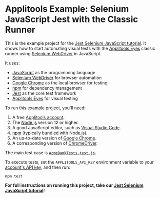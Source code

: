 # Applitools Example: Selenium JavaScript Jest with the Classic Runner

This is the example project for the [Jest Selenium JavaScript tutorial](https://applitools.com/tutorials/jest-selenium-javascript.html).
It shows how to start automating visual tests
with the [Applitools Eyes](https://applitools.com/platform/eyes/) classic runner
using [Selenium WebDriver](https://www.selenium.dev/) in JavaScript.

It uses:

* [JavaScript](https://developer.mozilla.org/en-US/docs/Web/JavaScript) as the programming language
* [Selenium WebDriver](https://www.selenium.dev/) for browser automation
* [Google Chrome](https://www.google.com/chrome/downloads/) as the local browser for testing
* [npm](https://www.npmjs.com/) for dependency management
* [Jest](https://jestjs.io/) as the core test framework
* [Applitools Eyes](https://applitools.com/platform/eyes/) for visual testing

To run this example project, you'll need:

1. A free [Applitools account](https://auth.applitools.com/users/register).
2. The [Node.js](https://nodejs.org/en/) version 12 or higher.
3. A good JavaScript editor, such as [Visual Studio Code](https://code.visualstudio.com/).
4. [npm](https://www.npmjs.com/) (typically bundled with Node.js).
5. An up-to-date version of [Google Chrome](https://www.google.com/chrome/downloads/).
6. A corresponding version of [ChromeDriver](https://chromedriver.chromium.org/downloads).

The main test case is [`AcmeBankTests.test.js`](https://github.com/IdosApplitools/tutorial-jest-selenium-javascript-basic/blob/main/test/AcmeBankTests.test.js).

To execute tests, set the `APPLITOOLS_API_KEY` environment variable
to your [account's API key](https://applitools.com/tutorials/getting-started/setting-up-your-environment.html),
and then run:

```
npm test
```

**For full instructions on running this project, take our
[Jest Selenium JavaScript tutorial](https://applitools.com/tutorials/jest-selenium-javascript.html)!**
